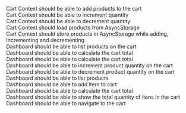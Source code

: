  Cart Context should be able to add products to the cart<br>
 Cart Context should be able to increment quantity<br>
 Cart Context should be able to decrement quantity<br>
 Cart Context should load products from AsyncStorage<br>
 Cart Context should store products in AsyncStorage while adding, incrementing and decrementing<br>
 Dashboard should be able to list products on the cart<br>
 Dashboard should be able to calculate the cart total<br>
 Dashboard should be able to calculate the cart total<br>
 Dashboard should be able to increment product quantity on the cart<br>
 Dashboard should be able to decrement product quantity on the cart<br>
 Dashboard should be able to list products<br>
 Dashboard should be able to add item to cart<br>
 Dashboard should be able to calculate the cart total<br>
 Dashboard should be able to show the total quantity of itens in the cart<br>
 Dashboard should be able to navigate to the cart<br>

